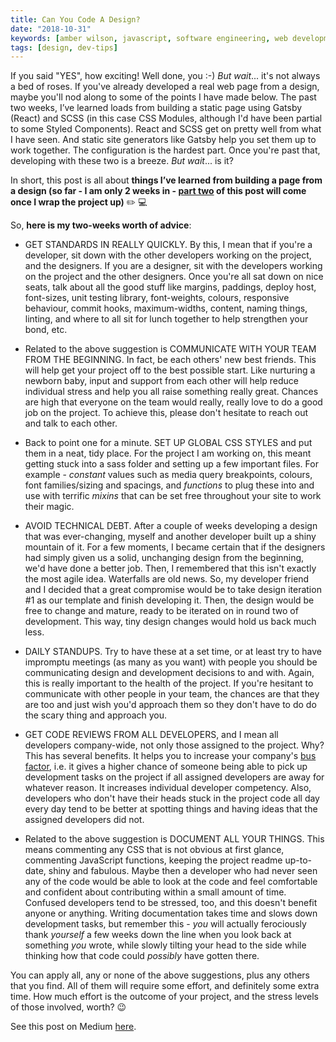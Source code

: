 ```yaml
---
title: Can You Code A Design?
date: "2018-10-31"
keywords: [amber wilson, javascript, software engineering, web development, coding, design,communication, communicate, documentation, document]
tags: [design, dev-tips]
---
```


If you said "YES", how exciting! Well done, you :-) *But wait*... it's not always a bed of roses. If you've already developed a real web page from a design, maybe you'll nod along to some of the points I have made below. The past two weeks, I’ve learned loads from building a static page using Gatsby (React) and SCSS (in this case CSS Modules, although I'd have been partial to some Styled Components). React and SCSS get on pretty well from what I have seen. And static site generators like Gatsby help you set them up to work together. The configuration is the hardest part. Once you're past that, developing with these two is a breeze. *But wait*... is it?

In short, this post is all about **things I’ve learned from building a page from a design (so far - I am only 2 weeks in - [part two](/blog/can-you-code-a-design-part-two) of this post will come once I wrap the project up)** ✏️ 💻

So, **here is my two-weeks worth of advice**:

*   GET STANDARDS IN REALLY QUICKLY. By this, I mean that if you're a developer, sit down with the other developers working on the project, and the designers. If you are a designer, sit with the developers working on the project and the other designers. Once you're all sat down on nice seats, talk about all the good stuff like margins, paddings, deploy host, font-sizes, unit testing library, font-weights, colours, responsive behaviour, commit hooks, maximum-widths, content, naming things, linting, and where to all sit for lunch together to help strengthen your bond, etc.

*   Related to the above suggestion is COMMUNICATE WITH YOUR TEAM FROM THE BEGINNING. In fact, be each others' new best friends. This will help get your project off to the best possible start. Like nurturing a newborn baby, input and support from each other will help reduce individual stress and help you all raise something really great. Chances are high that everyone on the team would really, really love to do a good job on the project. To achieve this, please don't hesitate to reach out and talk to each other.

*   Back to point one for a minute. SET UP GLOBAL CSS STYLES and put them in a neat, tidy place. For the project I am working on, this meant getting stuck into a sass folder and setting up a few important files. For example - _constant_ values such as media query breakpoints, colours, font families/sizing and spacings, and _functions_ to plug these into and use with terrific _mixins_ that can be set free throughout your site to work their magic.

*   AVOID TECHNICAL DEBT. After a couple of weeks developing a design that was ever-changing, myself and another developer built up a shiny mountain of it. For a few moments, I became certain that if the designers had simply given us a solid, unchanging design from the beginning, we'd have done a better job. Then, I remembered that this isn't exactly the most agile idea. Waterfalls are old news. So, my developer friend and I decided that a great compromise would be to take design iteration #1 as our template and finish developing it. Then, the design would be free to change and mature, ready to be iterated on in round two of development. This way, tiny design changes would hold us back much less.

*   DAILY STANDUPS. Try to have these at a set time, or at least try to have impromptu meetings (as many as you want) with people you should be communicating design and development decisions to and with. Again, this is really important to the health of the project. If you're hesitant to communicate with other people in your team, the chances are that they are too and just wish you'd approach them so they don't have to do do the scary thing and approach you.

*   GET CODE REVIEWS FROM ALL DEVELOPERS, and I mean all developers company-wide, not only those assigned to the project. Why? This has several benefits. It helps you to increase your company's [bus factor](https://medium.com/tech-tajawal/the-bus-factor-6ea1a3ede6bd), i.e. it gives a higher chance of someone being able to pick up development tasks on the project if all assigned developers are away for whatever reason. It increases individual developer competency. Also, developers who don't have their heads stuck in the project code all day every day tend to be better at spotting things and having ideas that the assigned developers did not.

*   Related to the above suggestion is DOCUMENT ALL YOUR THINGS. This means commenting any CSS that is not obvious at first glance, commenting JavaScript functions, keeping the project readme up-to-date, shiny and fabulous. Maybe then a developer who had never seen any of the code would be able to look at the code and feel comfortable and confident about contributing within a small amount of time. Confused developers tend to be stressed, too, and this doesn't benefit anyone or anything. Writing documentation takes time and slows down development tasks, but remember this - _you_ will actually ferociously thank _yourself_ a few weeks down the line when you look back at something _you_ wrote, while slowly tilting your head to the side while thinking how that code could _possibly_ have gotten there.

You can apply all, any or none of the above suggestions, plus any others that you find. All of them will require some effort, and definitely some extra time. How much effort is the outcome of your project, and the stress levels of those involved, worth? 😉

See this post on Medium [here](https://medium.com/@ambrwlsn90/can-you-code-a-design-4d1e9f07795c).